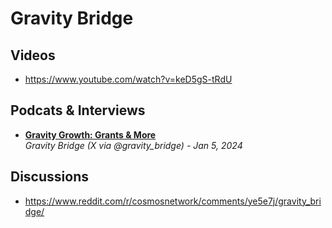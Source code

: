 # Gravity Bridge

## Videos
- https://www.youtube.com/watch?v=keD5gS-tRdU

## Podcats & Interviews
- [**Gravity Growth: Grants & More**](https://twitter.com/gravity_bridge/status/1743301562955608381)
  <br/>_Gravity Bridge (X via @gravity_bridge) - Jan 5, 2024_

## Discussions
- https://www.reddit.com/r/cosmosnetwork/comments/ye5e7j/gravity_bridge/
